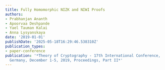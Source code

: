 ```yaml
---
title: Fully Homomorphic NIZK and NIWI Proofs
authors:
- Prabhanjan Ananth
- Apoorvaa Deshpande
- Yael Tauman Kalai
- Anna Lysyanskaya
date: '2019-01-01'
publishDate: '2025-05-18T16:29:46.538310Z'
publication_types:
- paper-conference
publication: '*Theory of Cryptography - 17th International Conference, TCC 2019, Nuremberg,
  Germany, December 1-5, 2019, Proceedings, Part II*'
---
```

